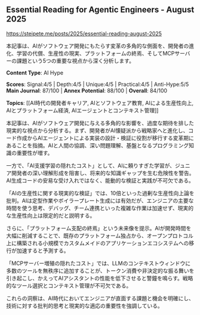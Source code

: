 ## Essential Reading for Agentic Engineers - August 2025

https://steipete.me/posts/2025/essential-reading-august-2025

本記事は、AIがソフトウェア開発にもたらす変革の多角的な側面を、開発者の進化、学習の代償、生産性の現実、プラットフォームの終焉、そしてMCPサーバーの課題という5つの重要な視点から深く分析します。

**Content Type**: AI Hype

**Scores**: Signal:4/5 | Depth:4/5 | Unique:4/5 | Practical:4/5 | Anti-Hype:5/5
**Main Journal**: 87/100 | **Annex Potential**: 88/100 | **Overall**: 84/100

**Topics**: [[AI時代の開発者キャリア, AIとソフトウェア教育, AIによる生産性向上, AIとプラットフォーム経済, AIエージェントとコンテキスト管理]]

本記事は、AIがソフトウェア開発に与える多角的な影響を、過度な期待を排した現実的な視点から分析する。まず、開発者がAI懐疑派から戦略家へと進化し、コード作成からAIエージェントによる実装の設計・検証に役割が移行する変革期にあることを指摘。AIと人間の協調、深い問題理解、基盤となるプログラミング知識の重要性が増す。

一方で、「AI支援学習の隠れたコスト」として、AIに頼りすぎた学習が、ジュニア開発者の深い理解形成を阻害し、将来的な知識ギャップを生む危険性を警告。AI生成コードの安易な受け入れではなく、能動的な検証と実践が不可欠である。

「AIの生産性に関する現実的な検証」では、10倍といった過剰な生産性向上論を批判。AIは定型作業やボイラープレート生成には有効だが、エンジニアの主要な時間を使う思考、デバッグ、チーム連携といった複雑な作業は加速せず、現実的な生産性向上は限定的だと説明する。

さらに、「プラットフォーム支配の終焉」という未来像を提示。AIが開発時間を大幅に削減することで、既存のプラットフォーム独占から、オープンプロトコル上に構築される小規模でカスタムメイドのアプリケーションエコシステムへの移行が加速すると予測する。

「MCPサーバー増殖の隠れたコスト」では、LLMのコンテキストウィンドウに多数のツールを無秩序に追加することが、トークン消費や非決定的な振る舞いを引き起こし、かえってAIアシスタントの性能を低下させると警鐘を鳴らす。戦略的なツール選択とコンテキスト管理が不可欠である。

これらの洞察は、AI時代においてエンジニアが直面する課題と機会を明確にし、技術に対する批判的思考と現実的な適応の重要性を強調している。